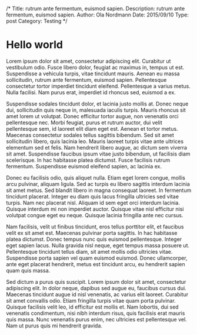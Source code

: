 /*
Title: rutrum ante fermentum, euismod sapien.
Description: rutrum ante fermentum, euismod sapien.
Author: Ola Nordmann
Date: 2015/09/10
Type: post
Category: Testing
*/

# Hello world


Lorem ipsum dolor sit amet, consectetur adipiscing elit. Curabitur ut vestibulum odio. Fusce libero dolor, feugiat ac maximus in, tempus ut est. Suspendisse a vehicula turpis, vitae tincidunt mauris. Aenean eu massa sollicitudin, rutrum ante fermentum, euismod sapien. Pellentesque consectetur tortor imperdiet tincidunt eleifend. Pellentesque a varius metus. Nulla facilisi. Nam purus erat, imperdiet id rhoncus sed, euismod a ex.

Suspendisse sodales tincidunt dolor, et lacinia justo mollis at. Donec neque dui, sollicitudin quis neque in, malesuada iaculis turpis. Mauris rhoncus sit amet lorem ut volutpat. Donec efficitur tortor augue, non venenatis orci pellentesque nec. Morbi feugiat, purus et rutrum auctor, dui velit pellentesque sem, id laoreet elit diam eget est. Aenean et tortor metus. Maecenas consectetur sodales tellus sagittis bibendum. Sed sit amet sollicitudin libero, quis lacinia leo. Mauris laoreet turpis vitae ante ultrices elementum sed et felis. Nam hendrerit libero augue, ac dictum sem viverra sit amet. Suspendisse faucibus ipsum vitae justo bibendum, ut facilisis diam scelerisque. In hac habitasse platea dictumst. Fusce facilisis rutrum fermentum. Suspendisse euismod eleifend sapien, ac lacinia ex.

Donec eu facilisis odio, quis aliquet nulla. Etiam eget lorem congue, mollis arcu pulvinar, aliquam ligula. Sed ac turpis eu libero sagittis interdum lacinia sit amet metus. Sed blandit libero in magna consequat laoreet. In fermentum tincidunt placerat. Integer eu diam quis lacus fringilla ultricies sed vitae turpis. Nam nec placerat nisl. Aliquam id sem eget orci interdum lacinia. Quisque interdum mi non imperdiet auctor. Quisque vitae nisl efficitur nisi volutpat congue eget eu neque. Quisque lacinia fringilla ante nec cursus.

Nam facilisis, velit ut finibus tincidunt, eros tellus porttitor elit, et faucibus velit ex sit amet est. Maecenas pulvinar porta sagittis. In hac habitasse platea dictumst. Donec tempus nunc quis euismod pellentesque. Integer eget sapien lacus. Nulla gravida nisl neque, eget tempus massa posuere ut. Pellentesque tincidunt tellus diam, sit amet mollis odio ultricies vitae. Suspendisse porta sapien vel quam euismod euismod. Donec ullamcorper, ante eget placerat hendrerit, metus est tincidunt arcu, eu hendrerit sapien quam quis massa.

Sed dictum a purus quis suscipit. Lorem ipsum dolor sit amet, consectetur adipiscing elit. In dolor neque, dapibus sed augue eu, faucibus cursus dui. Maecenas tincidunt augue id nisl venenatis, ac varius elit laoreet. Curabitur sit amet convallis odio. Etiam fringilla turpis vitae quam porta pulvinar. Quisque facilisis velit leo, id efficitur est mollis et. Nam lobortis, dui sed venenatis condimentum, nisi nibh interdum risus, quis facilisis erat mauris quis massa. Nunc venenatis purus enim, nec ultricies est pellentesque vel. Nam ut purus quis mi hendrerit gravida.
